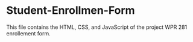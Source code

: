 # Student-Enrollmen-Form
This file contains the HTML, CSS, and JavaScript of the project WPR 281 enrollement form.
